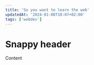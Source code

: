 ```yaml
---
title: 'So you want to learn the web'
updatedAt: '2024-01-08T10:07+02:00'
tags: ['webdev']
---
```


# Snappy header

Content
